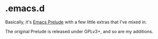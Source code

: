 .emacs.d
========

Basically, it's [Emacs Prelude](https://github.com/bbatsov/prelude)
with a few little extras that I've mixed in.

The original Prelude is released under GPLv3+, and so are my
additions.
